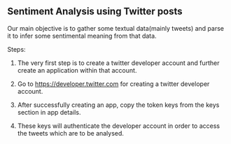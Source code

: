 ## Sentiment Analysis using Twitter posts

Our main objective is to gather some textual data(mainly tweets) and parse it to infer some sentimental meaning from that data.

Steps:

1. The very first step is to create a twitter developer account and further create an application within that account.

2. Go to https://developer.twitter.com for creating a twitter developer account.

3. After successfully creating an app, copy the token keys from the keys section in app details.

4. These keys will authenticate the developer account in order to access the tweets which are to be analysed. 
